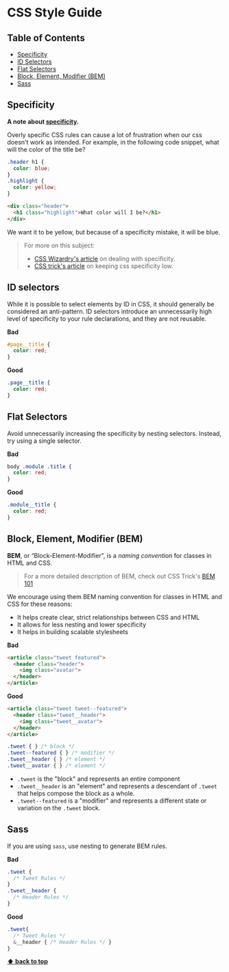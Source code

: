 # CSS Style Guide

## Table of Contents

- [Specificity](#specificity)
- [ID Selectors](#id-selectors)
- [Flat Selectors](#flat-selectors)
- [Block, Element, Modifier (BEM)](#block,-element,-modifier-(bem))
- [Sass](#sass)

## Specificity

**A note about [specificity](https://developer.mozilla.org/en-US/docs/Web/CSS/Specificity).**

Overly specific CSS rules can cause a lot of frustration when our css doesn't work as intended. For example, in the following code snippet, what will the color of the title be? 

```css
.header h1 {
  color: blue;
}
.highlight {
  color: yellow;
}
```
```html
<div class="header">
  <h1 class="highlight">What color will I be?</h1>
</div>
```

We want it to be yellow, but because of a specificity mistake, it will be blue.

> For more on this subject:
>   * [CSS Wizardry's article](http://csswizardry.com/2014/07/hacks-for-dealing-with-specificity/) on dealing with specificity.
>   * [CSS trick's article](https://css-tricks.com/strategies-keeping-css-specificity-low/) on keeping css specificity low.

## ID selectors

While it is possible to select elements by ID in CSS, it should generally be considered an anti-pattern. ID selectors introduce an unnecessarily high level of specificity to your rule declarations, and they are not reusable.

**Bad**

```css
#page__title {
  color: red;
}
```

**Good**

```css
.page__title {
  color: red;
}
```

## Flat Selectors

Avoid unnecessarily increasing the specificity by nesting selectors. Instead, try using a single selector. 

**Bad**

```css
body .module .title {
  color: red;
}
```

**Good**

```css
.module__title {
  color: red;
}
```

## Block, Element, Modifier (BEM)

**BEM**, or “Block-Element-Modifier”, is a _naming convention_ for classes in HTML and CSS.

> For a more detailed description of BEM, check out CSS Trick's [BEM 101](https://css-tricks.com/bem-101/)

We encourage using them BEM naming convention for classes in HTML and CSS for these reasons:

* It helps create clear, strict relationships between CSS and HTML
* It allows for less nesting and lower specificity
* It helps in building scalable stylesheets

**Bad**

```html
<article class="tweet featured">
  <header class="header">
    <img class="avatar">
  </header>
</article>
```

**Good**

```html
<article class="tweet tweet--featured">
  <header class="tweet__header">
    <img class="tweet__avatar">
  </header>
</article>
```

```css
.tweet { } /* block */
.tweet--featured { } /* modifier */
.tweet__header { } /* element */
.tweet__avatar { } /* element */
```

* `.tweet` is the "block" and represents an entire component
* `.tweet__header` is an "element" and represents a descendant of `.tweet` that helps compose the block as a whole.
* `.tweet--featured` is a "modifier" and represents a different state or variation on the `.tweet` block.

## Sass

If you are using `sass`, use nesting to generate BEM rules.

**Bad**


```css
.tweet { 
  /* Tweet Rules */ 
}
.tweet__header { 
  /* Header Rules */
}
```

**Good**


```scss
.tweet{
  /* Tweet Rules */
  &__header { /* Header Rules */ }
}
```


**[⬆ back to top](#table-of-contents)**
